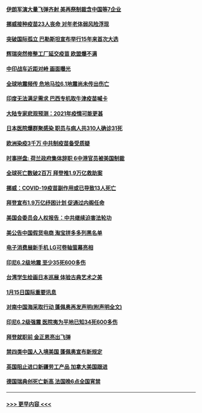 #### [伊朗军演大量飞弹齐射 美再祭制裁含中国等7企业](../pages/prog202/a103033482.md?t=01162101) 
#### [挪威接种疫苗23人丧命 对年老体弱风险浮现](../pages/prog202/a103033461.md?t=01162101) 
#### [突破国际孤立 巴勒斯坦宣布举行15年来首次大选](../pages/prog202/a103033395.md?t=01162101) 
#### [辉瑞突然修整工厂延交疫苗 欧盟爆不满](../pages/prog202/a103033337.md?t=01162101) 
#### [中印战车近距对峙 画面曝光](../pages/prog202/a103033328.md?t=01162101) 
#### [全球地震频传 危地马拉6.1地震尚未传出伤亡](../pages/prog202/a103033260.md?t=01162101) 
#### [印度无法满足需求 巴西专机取牛津疫苗喊卡](../pages/prog202/a103033246.md?t=01162101) 
#### [大陆专家悲观预测：2021年疫情可能更甚](../pages/prog202/a103033186.md?t=01162101) 
#### [日本医院爆群聚感染 职员与病人共310人确诊31死](../pages/prog202/a103033200.md?t=01162101) 
#### [欧洲染疫3千万 中共制疫苗备受质疑](../pages/prog202/a103032868.md?t=01162101) 
#### [时事拼盘: 荷兰政府集体辞职 6中港官员被美国制裁](../pages/prog202/a103033063.md?t=01162101) 
#### [全球死亡数破2百万 拜登推1.9万亿救助案](../pages/prog202/a103033050.md?t=01162101) 
#### [挪威：COVID-19疫苗副作用或已导致13人死亡](../pages/prog202/a103032989.md?t=01162101) 
#### [拜登宣布1.9万亿纾困计划 促通过内阁任命](../pages/prog202/a103032902.md?t=01162101) 
#### [美国会委员会人权报告：中共继续迫害法轮功](../pages/prog202/a103032900.md?t=01162101) 
#### [美公告中国假货电商 淘宝拼多多列黑名单](../pages/prog202/a103032892.md?t=01162101) 
#### [电子消费展新手机 LG可卷轴萤幕亮相](../pages/prog202/a103032862.md?t=01162101) 
#### [印尼6.2级地震 至少35死600多伤](../pages/prog202/a103032858.md?t=01162101) 
#### [台湾学生绘画日本巡展 体验古典艺术之美](../pages/prog202/a103032810.md?t=01162101) 
#### [1月15日国际重要讯息](../pages/prog202/a103032706.md?t=01162101) 
#### [对南中国海采取行动 蓬佩奥再发声明(附声明全文)](../pages/prog202/a103032622.md?t=01162101) 
#### [印尼6.2级强震 医院夷为平地已知34死600多伤](../pages/prog202/a103032580.md?t=01162101) 
#### [拜登就职前 金正恩亮出飞弹](../pages/prog202/a103032472.md?t=01162101) 
#### [禁四类中国人入境美国 蓬佩奥宣布新规定](../pages/prog202/a103032438.md?t=01162101) 
#### [英国阻止进口新疆劳工产品 加拿大美国跟进](../pages/prog202/a103032303.md?t=01162101) 
#### [德国瑞典创死亡新高 法国晚6点全国宵禁](../pages/prog202/a103032350.md?t=01162101) 

----
#### [ >>> 更早内容 <<< ](../indexes/prog202-earlier.md)
